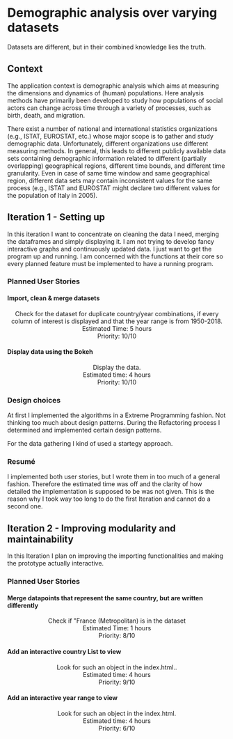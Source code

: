 # Demographic analysis over varying datasets
Datasets are different, but in their combined knowledge lies the truth.

## Context
The application context is demographic analysis which aims at measuring the dimensions and dynamics of (human) populations.
Here analysis methods have primarily been developed to study how populations of social actors can change across time
through a variety of processes, such as birth, death, and migration.

There exist a number of national and international statistics organizations (e.g., ISTAT, EUROSTAT, etc.) whose major
scope is to gather and study demographic data. Unfortunately, different organizations use different measuring methods.
In general, this leads to different publicly available data sets containing demographic information related to different
(partially overlapping) geographical regions, different time bounds, and different time granularity. Even in case of
same time window and same geographical region, different data sets may contain inconsistent values for the same process
(e.g., ISTAT and EUROSTAT might declare two different values for the population of Italy in 2005).


## Iteration 1 - Setting up
In this iteration I want to concentrate on cleaning the data I need, merging the dataframes and simply displaying it.
I am not trying to develop fancy interactive graphs and continuously updated data. I just want to get the program up and
running. I am concerned with the functions at their core so every planned feature must be implemented to have a running
program.

### Planned User Stories

#### Import, clean & merge datasets

<p align="center">
Check for the dataset for duplicate country/year combinations, if every column of interest is displayed and that the
year range is from 1950-2018. <br />
Estimated Time: 5 hours <br />
Priority: 10/10
</p>

#### Display data using the Bokeh

<p align="center">
Display the data. <br />
Estimated time: 4 hours <br />
Priority: 10/10
</p>


### Design choices

At first I implemented the algorithms in a Extreme Programming fashion. Not thinking too much about design patterns.
During the Refactoring process I determined and implemented certain design patterns. <br />

For the data gathering I kind of used a startegy approach. 

### Resumé

I implemented both user stories, but I wrote them in too much of a general fashion.
Therefore the estimated time was off and the clarity of how detailed the implementation is supposed to be was not given.
This is the reason why I took way too long to do the first Iteration and cannot do a second one.

## Iteration 2 - Improving modularity and maintainability

In this Iteration I plan on improving the importing functionalities and making the prototype actually interactive.

### Planned User Stories

#### Merge datapoints that represent the same country, but are written differently

<p align="center">
Check if "France (Metropolitan) is in the dataset<br />
Estimated Time: 1 hours <br />
Priority: 8/10
</p>

#### Add an interactive country List to view

<p align="center">
Look for such an object in the index.html.. <br />
Estimated time: 4 hours <br />
Priority: 9/10
</p>


#### Add an interactive year range to view

<p align="center">
Look for such an object in the index.html. <br />
Estimated time: 4 hours <br />
Priority: 6/10
</p>



